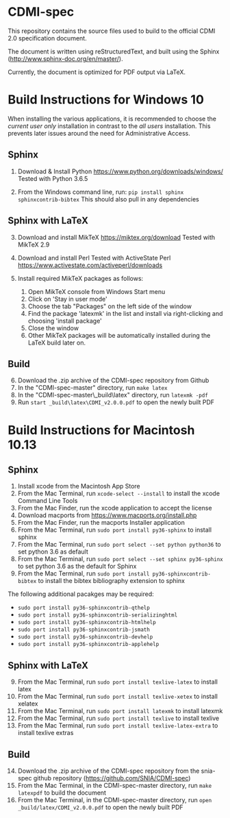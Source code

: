 # CDMI-spec

This repository contains the source files used to build to the official CDMI 2.0 specification document.

The document is written using reStructuredText, and built using the Sphinx (http://www.sphinx-doc.org/en/master/).

Currently, the document is optimized for PDF output via LaTeX.

Build Instructions for Windows 10
=================================

When installing the various applications, it is recommended to choose the _current user only_ installation in contrast to the _all users_ installation. This prevents later issues around the need for Administrative Access.

Sphinx
------

1. Download & Install Python 
   https://www.python.org/downloads/windows/
   Tested with Python 3.6.5

2. From the Windows command line, run: `pip install sphinx sphinxcontrib-bibtex`
   This should also pull in any dependencies

Sphinx with LaTeX
-----------------

3. Download and install MikTeX
   https://miktex.org/download
   Tested with MikTeX 2.9

4. Download and install Perl
   Tested with ActiveState Perl
   https://www.activestate.com/activeperl/downloads

5. Install required MikTeX packages as follows: 

   1. Open MikTeX console from Windows Start menu
   2. Click on 'Stay in user mode'
   3. Choose the tab "Packages" on the left side of the window
   4. Find the package 'latexmk' in the list and install via right-clicking and choosing 'install package'
   5. Close the window
   6. Other MikTeX packages will be automatically installed during the LaTeX build later on.

Build
-----

6. Download the .zip archive of the CDMI-spec repository from Github
7. In the "CDMI-spec-master" directory, run `make latex`
8. In the "CDMI-spec-master\\_build\latex" directory, run `latexmk -pdf`
9. Run `start _build\latex\CDMI_v2.0.0.pdf` to open the newly built PDF


Build Instructions for Macintosh 10.13
======================================

Sphinx
------

1. Install xcode from the Macintosh App Store
2. From the Mac Terminal, run `xcode-select --install` to install the xcode Command Line Tools
3. From the Mac Finder, run the xcode application to accept the license
4. Download macports from https://www.macports.org/install.php
5. From the Mac Finder, run the macports Installer application
6. From the Mac Terminal, run `sudo port install py36-sphinx` to install sphinx
7. From the Mac Terminal, run `sudo port select --set python python36` to set python 3.6 as default
8. From the Mac Terminal, run `sudo port select --set sphinx py36-sphinx` to set python 3.6 as the default for Sphinx
9. From the Mac Terminal, run `sudo port install py36-sphinxcontrib-bibtex` to install the bibtex bibliography extension to sphinx

The following additional pacakges may be required:

* `sudo port install py36-sphinxcontrib-qthelp`
* `sudo port install py36-sphinxcontrib-serializinghtml`
* `sudo port install py36-sphinxcontrib-htmlhelp`
* `sudo port install py36-sphinxcontrib-jsmath`
* `sudo port install py36-sphinxcontrib-devhelp`
* `sudo port install py36-sphinxcontrib-applehelp`

Sphinx with LaTeX
-----------------

9. From the Mac Terminal, run `sudo port install texlive-latex` to install latex
10. From the Mac Terminal, run `sudo port install texlive-xetex` to install xelatex
11. From the Mac Terminal, run `sudo port install latexmk` to install latexmk
12. From the Mac Terminal, run `sudo port install texlive` to install texlive
13. From the Mac Terminal, run `sudo port install texlive-latex-extra` to install texlive extras

Build
-----

14. Download the .zip archive of the CDMI-spec repository from the snia-spec github repository (https://github.com/SNIA/CDMI-spec)
15. From the Mac Terminal, in the CDMI-spec-master directory, run `make latexpdf` to build the document
16. From the Mac Terminal, in the CDMI-spec-master directory, run `open _build/latex/CDMI_v2.0.0.pdf` to open the newly built PDF







